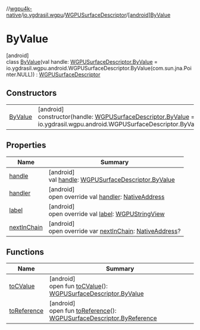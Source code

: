 //[wgpu4k-native](../../../../index.md)/[io.ygdrasil.wgpu](../../index.md)/[WGPUSurfaceDescriptor](../index.md)/[[android]ByValue](index.md)

# ByValue

[android]\
class [ByValue](index.md)(val handle: [WGPUSurfaceDescriptor.ByValue](../../../io.ygdrasil.wgpu.android/-w-g-p-u-surface-descriptor/-by-value/index.md) = io.ygdrasil.wgpu.android.WGPUSurfaceDescriptor.ByValue(com.sun.jna.Pointer.NULL)) : [WGPUSurfaceDescriptor](../index.md)

## Constructors

| | |
|---|---|
| [ByValue](-by-value.md) | [android]<br>constructor(handle: [WGPUSurfaceDescriptor.ByValue](../../../io.ygdrasil.wgpu.android/-w-g-p-u-surface-descriptor/-by-value/index.md) = io.ygdrasil.wgpu.android.WGPUSurfaceDescriptor.ByValue(com.sun.jna.Pointer.NULL)) |

## Properties

| Name | Summary |
|---|---|
| [handle](handle.md) | [android]<br>val [handle](handle.md): [WGPUSurfaceDescriptor.ByValue](../../../io.ygdrasil.wgpu.android/-w-g-p-u-surface-descriptor/-by-value/index.md) |
| [handler](handler.md) | [android]<br>open override val [handler](handler.md): [NativeAddress](../../../ffi/-native-address/index.md) |
| [label](label.md) | [android]<br>open override val [label](label.md): [WGPUStringView](../../-w-g-p-u-string-view/index.md) |
| [nextInChain](next-in-chain.md) | [android]<br>open override var [nextInChain](next-in-chain.md): [NativeAddress](../../../ffi/-native-address/index.md)? |

## Functions

| Name | Summary |
|---|---|
| [toCValue](../[android]to-c-value.md) | [android]<br>open fun [toCValue](../[android]to-c-value.md)(): [WGPUSurfaceDescriptor.ByValue](../../../io.ygdrasil.wgpu.android/-w-g-p-u-surface-descriptor/-by-value/index.md) |
| [toReference](../to-reference.md) | [android]<br>open fun [toReference](../to-reference.md)(): [WGPUSurfaceDescriptor.ByReference](../../../io.ygdrasil.wgpu.android/-w-g-p-u-surface-descriptor/-by-reference/index.md) |